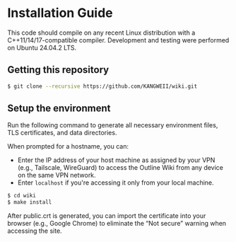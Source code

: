 # Installation Guide

This code should compile on any recent Linux distribution with a C++11/14/17-compatible compiler. Development and testing were performed on Ubuntu 24.04.2 LTS.

## Getting this repository
```bash
$ git clone --recursive https://github.com/KANGWEII/wiki.git
```

## Setup the environment
Run the following command to generate all necessary environment files, TLS certificates, and data directories.

When prompted for a hostname, you can:
- Enter the IP address of your host machine as assigned by your VPN (e.g., Tailscale, WireGuard) to access the Outline Wiki from any device on the same VPN network.
- Enter `localhost` if you're accessing it only from your local machine.
```bash
$ cd wiki
$ make install
```

After public.crt is generated, you can import the certificate into your browser (e.g., Google Chrome) to eliminate the “Not secure” warning when accessing the site.